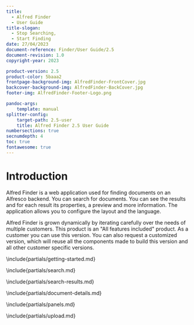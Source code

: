 ```yaml
---
title:
  - Alfred Finder
  - User Guide
title-slogan:
  - Stop Searching,
  - Start Finding
date: 27/04/2023
document-reference: Finder/User Guide/2.5
document-revision: 1.0
copyright-year: 2023

product-version: 2.5
product-color: 5baaa2
frontpage-background-img: AlfredFinder-FrontCover.jpg
backcover-background-img: AlfredFinder-BackCover.jpg
footer-img: AlfredFinder-Footer-Logo.png

pandoc-args:
    template: manual
splitter-config:
    target-path: 2.5-user
    title: Alfred Finder 2.5 User Guide
numbersections: true
secnumdepth: 4
toc: true
fontawesome: true
---
```


# Introduction

Alfred Finder is a web application used for finding documents on an Alfresco backend. You can search for documents. You can see the results and for each result its properties, a preview and more information. The application allows you to configure the layout and the language.

Alfred Finder is grown dynamically by iterating carefully over the needs of multiple customers. This product is an "All features included" product. As a customer you can use this version. You can also request a customized version, which will reuse all the components made to build this version and all other customer specific versions.

\include{partials/getting-started.md}

\include{partials/search.md}

\include{partials/search-results.md}

\include{partials/document-details.md}

\include{partials/panels.md}

\include{partials/upload.md}
